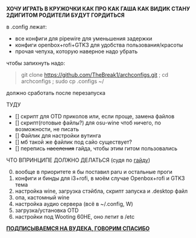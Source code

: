 **ХОЧУ ИГРАТЬ В КРУЖОЧКИ КАК ПРО КАК ГАША КАК ВИДИК СТАНУ 2ДИГИТОМ РОДИТЕЛИ БУДУТ ГОРДИТЬСЯ**

в .config лежат:
- все конфиги для pipewire для уменьшения задержки
- конфиги openbox+rofi+GTK3 для удобства пользования/красоты
- прочая чепуха, которую наверное надо убрать

чтобы запихнуть надо:
> git clone https://github.com/TheBreak1/archconfigs.git ; cd archconfigs ; sudo cp .configs ~/

должно сработать после перезапуска

ТУДУ
- [] скрипт для OTD приколов или, если проще, замена файлов
- [] скрипт(готовые файлы?) для osu-wine чтоб ничего, по возможности, не писать
- [] Файлик для настройки вутинга
- [] мб такой же файлик под сайо существует?
- [] перепись ~~населения~~ гайда, чтобы этим гитом пользовались

ЧТО ВПРИНЦИПЕ ДОЛЖНО ДЕЛАТЬСЯ (судя по [гайду](https://telegra.ph/osu-low-latency-guide-02-03))

0. вообще в приоритете я бы поставил paru и остальные проги
1.  конфиги и бинды для i3+rofi, в моём случае Openbox+rofi и GTK3 тема
2.  настройка wine, загрузка стэйбла, скрипт запуска и .desktop файл
3.  опа, кастомный wine
4.  настройка аудио сервера (всё в ~/.config, W)
5.  загрузка/установка OTD
6.  настройки под Wooting 60HE, оно летит в /etc

[**ПОДПИСЫВАЕМСЯ НА ВУДЕКА, ГОВОРИМ СПАСИБО**](https://t.me/vudekosu)
